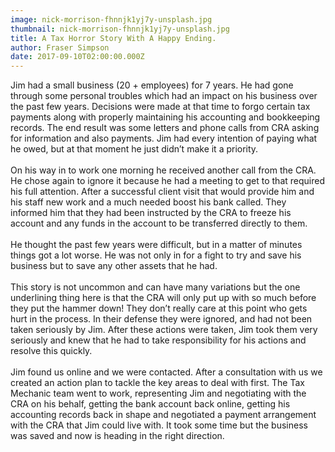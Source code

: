 ```yaml
---
image: nick-morrison-fhnnjk1yj7y-unsplash.jpg
thumbnail: nick-morrison-fhnnjk1yj7y-unsplash.jpg
title: A Tax Horror Story With A Happy Ending.
author: Fraser Simpson
date: 2017-09-10T02:00:00.000Z
---
```

Jim had a small business (20 + employees) for 7 years. He had gone through some personal troubles which had an impact on his business over the past few years. Decisions were made at that time to forgo certain tax payments along with properly maintaining his accounting and bookkeeping records. The end result was some letters and phone calls from CRA asking for information and also payments. Jim had every intention of paying what he owed, but at that moment he just didn’t make it a priority.\
\
On his way in to work one morning he received another call from the CRA. He chose again to ignore it because he had a meeting to get to that required his full attention. After a successful client visit that would provide him and his staff new work and a much needed boost his bank called. They informed him that they had been instructed by the CRA to freeze his account and any funds in the account to be transferred directly to them.\
\
He thought the past few years were difficult, but in a matter of minutes things got a lot worse. He was not only in for a fight to try and save his business but to save any other assets that he had.\
\
This story is not uncommon and can have many variations but the one underlining thing here is that the CRA will only put up with so much before they put the hammer down! They don’t really care at this point who gets hurt in the process. In their defense they were ignored, and had not been taken seriously by Jim. After these actions were taken, Jim took them very seriously and knew that he had to take responsibility for his actions and resolve this quickly.\
\
Jim found us online and we were contacted. After a consultation with us we created an action plan to tackle the key areas to deal with first. The Tax Mechanic team went to work, representing Jim and negotiating with the CRA on his behalf, getting the bank account back online, getting his accounting records back in shape and negotiated a payment arrangement with the CRA that Jim could live with. It took some time but the business was saved and now is heading in the right direction.